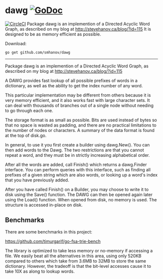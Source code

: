 # dawg [![GoDoc](https://godoc.org/github.com/smhanov/dawg?status.svg)](https://godoc.org/github.com/smhanov/dawg)
[![CircleCI](https://circleci.com/gh/smhanov/dawg.svg?style=svg)](https://circleci.com/gh/smhanov/dawg)
Package dawg is an implemention of a Directed Acyclic Word Graph, as described on my blog at http://stevehanov.ca/blog/?id=115 It is designed to be as memory efficient as possible.

Download:
```shell
go get github.com/smhanov/dawg
```

* * *
Package dawg is an implemention of a Directed Acyclic Word Graph, as described
on my blog at http://stevehanov.ca/blog/?id=115

A DAWG provides fast lookup of all possible prefixes of words in a dictionary, as well
as the ability to get the index number of any word.

This particular implementation may be different from others because it is very memory
efficient, and it also works fast with large character sets. It can deal with
thousands of branches out of a single node without needing to go through each one.

The storage format is as small as possible. Bits are used instead of bytes so that
no space is wasted as padding, and there are no practical limitations to the number of
nodes or characters. A summary of the data format is found at the top of disk.go.

In general, to use it you first create a builder using dawg.New(). You can then
add words to the Dawg. The two restrictions are that you cannot repeat a word, and
they must be in strictly increasing alphabetical order.

After all the words are added, call Finish() which returns a dawg.Finder interface.
You can perform queries with this interface, such as finding all prefixes of a given string
which are also words, or looking up a word's index that you have previously added.

After you have called Finish() on a Builder, you may choose to write it to disk using the
Save() function. The DAWG can then be opened again later using the Load() function.
When opened from disk, no memory is used. The structure is accessed in-place on disk.

## Benchmarks

There are some benchmarks in this project:

https://github.com/timurgarif/go-fsa-trie-bench

The library is optimized to take less memory or no-memory if accessing a file. We easily beat all 
the alternatives in this area, using only 520KB compared to others which take from 3.6MB to 32MB 
to store the same dictionary. However, the tradeoff is that  the bit-level accesses cause it to 
take 10X as along to lookup words. 
